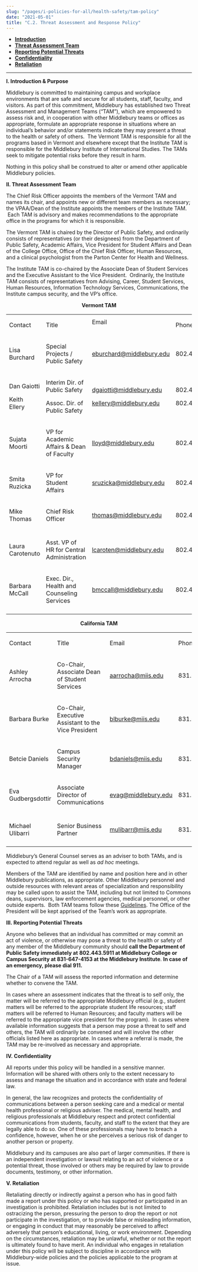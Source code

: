 ```yaml
---
slug: "/pages/i-policies-for-all/health-safety/tam-policy"
date: "2021-05-01"
title: "C.2. Threat Assessment and Response Policy"
---
```


- [**Introduction**](#intro)
- [**Threat Assessment Team**](#tam)
- [**Reporting Potential Threats**](#reporting)
- [**Confidentiality**](#confidential)
- [**Retaliation**](#retaliation)

---

**<a name="intro" id="intro"></a>I. Introduction & Purpose**

Middlebury is committed to maintaining campus and workplace environments that are safe and secure for all students, staff, faculty, and visitors. As part of this commitment, Middlebury has established two Threat Assessment and Management Teams (“TAM”), which are empowered to assess risk and, in cooperation with other Middlebury teams or offices as appropriate, formulate an appropriate response in situations where an individual’s behavior and/or statements indicate they may present a threat to the health or safety of others.  The Vermont TAM is responsible for all the programs based in Vermont and elsewhere except that the Institute TAM is responsible for the Middlebury Institute of International Studies. The TAMs seek to mitigate potential risks before they result in harm.

Nothing in this policy shall be construed to alter or amend other applicable Middlebury policies.

**<a name="tam" id="tam"></a>II. Threat Assessment Team**

The Chief Risk Officer appoints the members of the Vermont TAM and names its chair, and appoints new or different team members as necessary; the VPAA/Dean of the Institute appoints the members of the Institute TAM.  Each TAM is advisory and makes recommendations to the appropriate office in the programs for which it is responsible.

The Vermont TAM is chaired by the Director of Public Safety, and ordinarily consists of representatives (or their designees) from the Department of Public Safety, Academic Affairs, Vice President for Student Affairs and Dean of the College Office, Office of the Chief Risk Officer, Human Resources, and a clinical psychologist from the Parton Center for Health and Wellness.

The Institute TAM is co-chaired by the Associate Dean of Student Services and the Executive Assistant to the Vice President.  Ordinarily, the Institute TAM consists of representatives from Advising, Career, Student Services, Human Resources, Information Technology Services, Communications, the Institute campus security, and the VP’s office.


**<p style="text-align:center;">Vermont TAM</p>**

<table>

<tbody>

<tr>

<td>

Contact

</td>

<td>

Title

</td>

<td

Email

</td>

<td>

Phone

</td>

</tr>

<tr>

<td>

Lisa Burchard

</td>

<td>

Special Projects / Public Safety

</td>

<td>

<span>[eburchard@middlebury.edu](mailto:eburchard@middlebury.edu)</span>

</td>

<td>

802.443.5241

</td>

</tr>

<tr>

<td>

Dan Gaiotti

Keith Ellery

</td>

<td>

Interim Dir. of Public Safety

Assoc. Dir. of Public Safety

</td>

<td>

<span>[dgaiotti@middlebury.edu](mailto:dgaiotti@middlebury.edu)</span>

[kellery@middlebury.edu](mailto:kellery@middlebury.edu)

</td>

<td>

802.443.5873

802.443.5216

</td>

</tr>

<tr>

<td>

Sujata Moorti

</td>

<td>

VP for Academic Affairs & Dean of Faculty

</td>

<td>

<span>[lloyd@middlebury.edu](mailto:lloyd@middlebury.edu)</span>

</td>

<td>

802.443.5735

</td>

</tr>

<tr>

<td>

Smita Ruzicka

</td>

<td>

VP for Student Affairs

</td>

<td>

[sruzicka@middlebury.edu](mailto:sruzicka@middlebury.edu)

</td>

<td>

802.443.2465

</td>

</tr>

<tr>

<td>

Mike Thomas

</td>

<td>

Chief Risk Officer

</td>

<td>

[thomas@middlebury.edu](mailto:thomas@middlebury.edu)

</td>

<td>

802.443.5551

</td>

</tr>

<tr>

<td></td>

<td></td>

<td></td>

<td></td>

</tr>

<tr>

<td>

Laura Carotenuto

</td>

<td>

<span>Asst. VP of HR for Central Administration</span>

</td>

<td>

<span>[lcaroten@middlebury.edu](mailto:lcaroten@middlebury.edu)</span>

</td>

<td>

802.443.2012

</td>

</tr>

<tr>

<td>

Barbara McCall

</td>

<td>

Exec. Dir., <span>Health and Counseling Services</span>

</td>

<td>

<span>[bmccall@middlebury.edu](mailto:bmccall@middlebury.edu)</span>

</td>

<td>

802.443.5361

</td>

</tr>

<tr>

<td></td>

</tr>

</tbody>

</table>

<table>

**<p style="text-align:center;">California TAM</p>**

<tbody>

<tr>

<td>

Contact

</td>

<td>

Title

</td>

<td>

Email

</td>

<td>

Phone

</td>

</tr>

<tr>

<td>

Ashley Arrocha

</td>

<td>

Co-Chair, Associate Dean of Student Services

</td>

<td>

[aarrocha@miis.edu](mailto:aarrocha@miis.edu)

</td>

<td>

831.647.4654

</td>

</tr>

<tr>

<td>

Barbara Burke

</td>

<td>

Co-Chair, Executive Assistant to the Vice President

</td>

<td>

[blburke@miis.edu](mailto:blburke@miis.edu)

</td>

<td>

831.647.3513

</td>

</tr>

<tr>

<td>

Betcie Daniels

</td>

<td>

Campus Security Manager

</td>

<td>

[bdaniels@miis.edu](mailto:bdaniels@miis.edu)

</td>

<td>

831.647.4153

</td>

</tr>

<tr>

<td>

Eva Gudbergsdottir

</td>

<td>

Associate Director of Communications

</td>

<td>

[evag@middlebury.edu](mailto:evaj@middlebury.edu)

</td>

<td>

831.647.6606

</td>

</tr>

<tr>

<td></td>

<td></td>

<td></td>

<td></td>

</tr>

<tr>

<td>

Michael Ulibarri

</td>

<td>

Senior Business Partner

</td>

<td>

[mulibarr@miis.edu](mailto:mulibarr@miis.edu)

</td>

<td>

831.647.6404

</td>

</tr>

<tr>

<td></td>

<td></td>

<td></td>

<td></td>

</tr>

</tbody>

</table>

Middlebury’s General Counsel serves as an adviser to both TAMs, and is expected to attend regular as well as _ad hoc_ meetings.

Members of the TAM are identified by name and position here and in other Middlebury publications, as appropriate. Other Middlebury personnel and outside resources with relevant areas of specialization and responsibility may be called upon to assist the TAM, including but not limited to Commons deans, supervisors, law enforcement agencies, medical personnel, or other outside experts.  Both TAM teams follow these [Guidelines](https://www.middlebury.edu/system/files/media/Guidelines%20for%20TAM%20Activities%208-7-18.pdf). The Office of the President will be kept apprised of the Team’s work as appropriate.

**<a name="reporting" id="reporting"></a>III. Reporting Potential Threats**

Anyone who believes that an individual has committed or may commit an act of violence, or otherwise may pose a threat to the health or safety of any member of the Middlebury community should **call the Department of Public Safety immediately at** **802.443.5911 at Middlebury College or Campus Security at 831-647-4153 at the Middlebury Institute**. **In case of an emergency, please dial 911.**

The Chair of a TAM will assess the reported information and determine whether to convene the TAM.

In cases where an assessment indicates that the threat is to self only, the matter will be referred to the appropriate Middlebury official (e.g., student matters will be referred to the appropriate student life resources; staff matters will be referred to Human Resources; and faculty matters will be referred to the appropriate vice president for the program).  In cases where available information suggests that a person may pose a threat to self and others, the TAM will ordinarily be convened and will involve the other officials listed here as appropriate. In cases where a referral is made, the TAM may be re-involved as necessary and appropriate.

**<a name="confidential" id="confidential"></a>IV. Confidentiality**

All reports under this policy will be handled in a sensitive manner. Information will be shared with others only to the extent necessary to assess and manage the situation and in accordance with state and federal law.

In general, the law recognizes and protects the confidentiality of communications between a person seeking care and a medical or mental health professional or religious adviser. The medical, mental health, and religious professionals at Middlebury respect and protect confidential communications from students, faculty, and staff to the extent that they are legally able to do so. One of these professionals may have to breach a confidence, however, when he or she perceives a serious risk of danger to another person or property.

Middlebury and its campuses are also part of larger communities. If there is an independent investigation or lawsuit relating to an act of violence or a potential threat, those involved or others may be required by law to provide documents, testimony, or other information.

**<a name="retaliation" id="retaliation"></a>V. Retaliation**

Retaliating directly or indirectly against a person who has in good faith made a report under this policy or who has supported or participated in an investigation is prohibited. Retaliation includes but is not limited to ostracizing the person, pressuring the person to drop the report or not participate in the investigation, or to provide false or misleading information, or engaging in conduct that may reasonably be perceived to affect adversely that person’s educational, living, or work environment. Depending on the circumstances, retaliation may be unlawful, whether or not the report is ultimately found to have merit. An individual who engages in retaliation under this policy will be subject to discipline in accordance with Middlebury-wide policies and the policies applicable to the program at issue.
